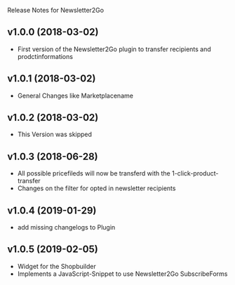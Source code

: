  Release Notes for Newsletter2Go

## v1.0.0 (2018-03-02) 
 - First version of the Newsletter2Go plugin to transfer recipients and prodctinformations
 
## v1.0.1 (2018-03-02) 
- General Changes like Marketplacename

## v1.0.2 (2018-03-02) 
- This Version was skipped
 
## v1.0.3 (2018-06-28) 
- All possible pricefileds will now be transferd with the 1-click-product-transfer
- Changes on the filter for opted in newsletter recipients
 
## v1.0.4 (2019-01-29) 
- add missing changelogs to Plugin

## v1.0.5 (2019-02-05) 
- Widget for the Shopbuilder
- Implements a JavaScript-Snippet to use Newsletter2Go SubscribeForms
